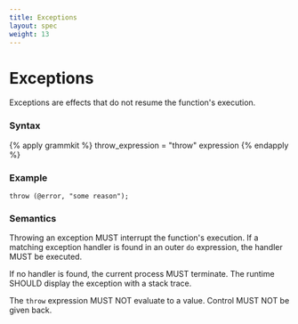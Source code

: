 ```yaml
---
title: Exceptions
layout: spec
weight: 13
---
```


# Exceptions

Exceptions are effects that do not resume the function's execution.

### Syntax

{% apply grammkit %}
throw_expression = "throw" expression
{% endapply %}


### Example

```letlang
throw (@error, "some reason");
```

### Semantics

Throwing an exception MUST interrupt the function's execution. If a matching
exception handler is found in an outer `do` expression, the handler MUST be
executed.

If no handler is found, the current process MUST terminate. The runtime SHOULD
display the exception with a stack trace.

The `throw` expression MUST NOT evaluate to a value. Control MUST NOT be given
back.